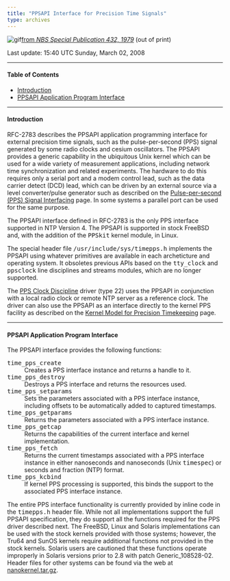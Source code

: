 ```yaml
---
title: "PPSAPI Interface for Precision Time Signals"
type: archives
---
```


![gif](/archives/pic/tonea.gif)[from _NBS Special Publication 432, 1979_](http://www.eecis.udel.edu/%7emills/pictures.html) (out of print)

Last update: 15:40 UTC Sunday, March 02, 2008

* * *

#### Table of Contents

*   [Introduction](/archives/4.2.6-series/kernpps/#introduction)
*   [PPSAPI Application Program Interface](/archives/4.2.6-series/kernpps/#ppsapi-application-program-interface)

* * *

#### Introduction

RFC-2783 describes the PPSAPI application programming interface for external precision time signals, such as the pulse-per-second (PPS) signal generated by some radio clocks and cesium oscillators. The PPSAPI provides a generic capability in the ubiquitous Unix kernel which can be used for a wide variety of measurement applications, including network time synchronization and related experiments. The hardware to do this requires only a serial port and a modem control lead, such as the data carrier detect (DCD) lead, which can be driven by an external source via a level converter/pulse generator such as described on the [Pulse-per-second (PPS) Signal Interfacing](/archives/4.2.6-series/pps) page. In some systems a parallel port can be used for the same purpose.

The PPSAPI interface defined in RFC-2783 is the only PPS interface supported in NTP Version 4. The PPSAPI is supported in stock FreeBSD and, with the addition of the <tt>PPSkit</tt> kernel module, in Linux.

The special header file <tt>/usr/include/sys/timepps.h</tt> implements the PPSAPI using whatever primitives are available in each archeticture and operating system. It obsoletes previous APIs based on the <tt>tty_clock</tt> and <tt>ppsclock</tt> line disciplines and streams modules, which are no longer supported.

The [PPS Clock Discipline](/archives/drivers/driver22) driver (type 22) uses the PPSAPI in conjunction with a local radio clock or remote NTP server as a reference clock. The driver can also use the PPSAPI as an interface directly to the kernel PPS facility as described on the [Kernel Model for Precision Timekeeping](/archives/4.2.6-series/kern) page.

* * *

#### PPSAPI Application Program Interface

The PPSAPI interface provides the following functions:

<dl>

<dt><tt>time_pps_create</tt></dt>

<dd>Creates a PPS interface instance and returns a handle to it.</dd>

<dt><tt>time_pps_destroy</tt></dt>

<dd>Destroys a PPS interface and returns the resources used.</dd>

<dt><tt>time_pps_setparams</tt></dt>

<dd>Sets the parameters associated with a PPS interface instance, including offsets to be automatically added to captured timestamps.</dd>

<dt><tt>time_pps_getparams</tt></dt>

<dd>Returns the parameters associated with a PPS interface instance.</dd>

<dt><tt>time_pps_getcap</tt></dt>

<dd>Returns the capabilities of the current interface and kernel implementation.</dd>

<dt><tt>time_pps_fetch</tt></dt>

<dd>Returns the current timestamps associated with a PPS interface instance in either nanoseconds and nanoseconds (Unix <tt>timespec</tt>) or seconds and fraction (NTP) format.</dd>

<dt><tt>time_pps_kcbind</tt></dt>

<dd>If kernel PPS processing is supported, this binds the support to the associated PPS interface instance.</dd>

</dl>

The entire PPS interface functionality is currently provided by inline code in the <tt>timepps.h</tt> header file. While not all implementations support the full PPSAPI specification, they do support all the functions required for the PPS driver described next. The FreeBSD, Linux and Solaris implementations can be used with the stock kernels provided with those systems; however, the Tru64 and SunOS kernels require additional functions not provided in the stock kernels. Solaris users are cautioned that these functions operate improperly in Solaris versions prior to 2.8 with patch Generic_108528-02. Header files for other systems can be found via the web at [nanokernel.tar.gz](https://www.eecis.udel.edu/~ntp/ntp_spool/software/nanokernel.tar.gz).
